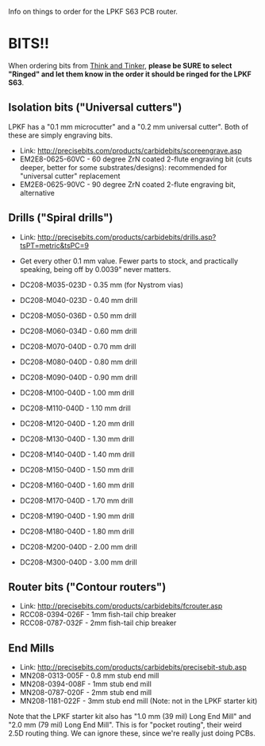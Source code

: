 Info on things to order for the LPKF S63 PCB router.

# BITS!!

When ordering bits from [Think and Tinker](http://precisebits.com/), **please be SURE to select "Ringed" and let them know in the order it should be ringed for the LPKF S63**.

## Isolation bits ("Universal cutters")

LPKF has a "0.1 mm microcutter" and a "0.2 mm universal cutter". Both of these are simply engraving bits.

* Link: <http://precisebits.com/products/carbidebits/scoreengrave.asp>
* EM2E8-0625-60VC - 60 degree ZrN coated 2-flute engraving bit (cuts deeper, better for some substrates/designs): recommended for "universal cutter" replacement
* EM2E8-0625-90VC - 90 degree ZrN coated 2-flute engraving bit, alternative


## Drills ("Spiral drills")

* Link: <http://precisebits.com/products/carbidebits/drills.asp?tsPT=metric&tsPC=9>
* Get every other 0.1 mm value. Fewer parts to stock, and practically speaking, being off by 0.0039" never matters.

* DC208-M035-023D - 0.35 mm (for Nystrom vias)
* DC208-M040-023D - 0.40 mm drill
* DC208-M050-036D - 0.50 mm drill
* DC208-M060-034D - 0.60 mm drill
* DC208-M070-040D - 0.70 mm drill
* DC208-M080-040D - 0.80 mm drill
* DC208-M090-040D - 0.90 mm drill
* DC208-M100-040D - 1.00 mm drill
* DC208-M110-040D - 1.10 mm drill
* DC208-M120-040D - 1.20 mm drill
* DC208-M130-040D - 1.30 mm drill
* DC208-M140-040D - 1.40 mm drill
* DC208-M150-040D - 1.50 mm drill
* DC208-M160-040D - 1.60 mm drill
* DC208-M170-040D - 1.70 mm drill
* DC208-M190-040D - 1.90 mm drill
* DC208-M180-040D - 1.80 mm drill
* DC208-M200-040D - 2.00 mm drill
* DC208-M300-040D - 3.00 mm drill

## Router bits ("Contour routers")

* Link: <http://precisebits.com/products/carbidebits/fcrouter.asp>
* RCC08-0394-026F - 1mm fish-tail chip breaker
* RCC08-0787-032F - 2mm fish-tail chip breaker

## End Mills

* Link: <http://precisebits.com/products/carbidebits/precisebit-stub.asp>
* MN208-0313-005F - 0.8 mm stub end mill
* MN208-0394-008F - 1mm stub end mill
* MN208-0787-020F - 2mm stub end mill
* MN208-1181-022F - 3mm stub end mill (Note: not in the LPKF starter kit)

Note that the LPKF starter kit also has "1.0 mm (39 mil) Long End Mill" and "2.0 mm (79 mil) Long End Mill". This is for "pocket routing", their weird 2.5D routing thing. We can ignore these, since we're really just doing PCBs.
